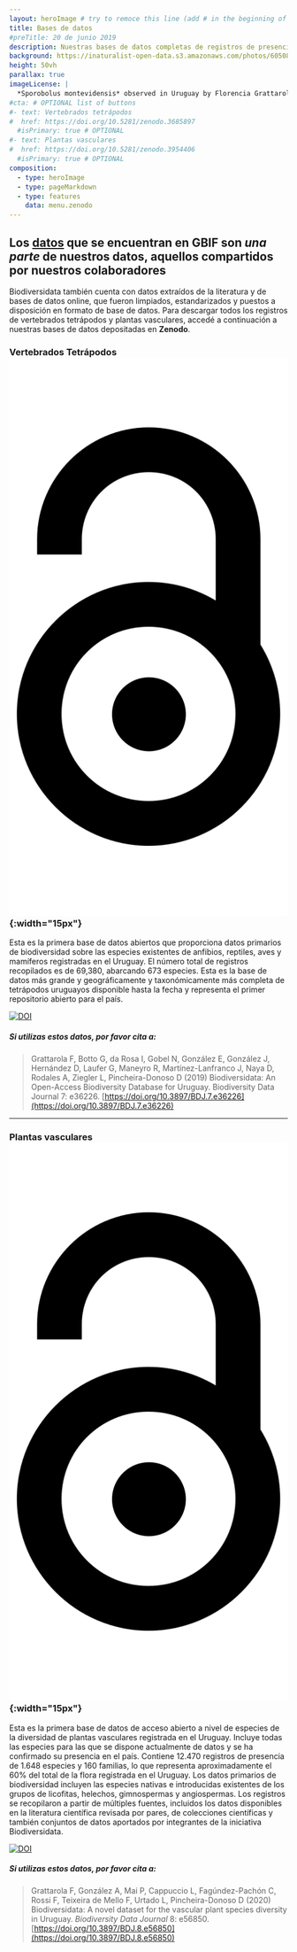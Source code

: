```yaml
---
layout: heroImage # try to remoce this line (add # in the beginning of the line to make it a comment) - then the layout will change, but the content remain the same
title: Bases de datos
#preTitle: 20 de junio 2019
description: Nuestras bases de datos completas de registros de presencia de tetrápodos y plantas vasculares de Uruguay están disponibles en Zenodo
background: https://inaturalist-open-data.s3.amazonaws.com/photos/60508300/original.jpeg
height: 50vh
parallax: true
imageLicense: |
  *Sporobolus montevidensis* observed in Uruguay by Florencia Grattarola licensed under [CC BY](http://creativecommons.org/licenses/by/4.0/) via [iNaturalist](https://www.gbif.org/occurrence/2574126620)
#cta: # OPTIONAL list of buttons
#- text: Vertebrados tetrápodos
#  href: https://doi.org/10.5281/zenodo.3685897
  #isPrimary: true # OPTIONAL
#- text: Plantas vasculares
#  href: https://doi.org/10.5281/zenodo.3954406
  #isPrimary: true # OPTIONAL
composition:
  - type: heroImage
  - type: pageMarkdown
  - type: features
    data: menu.zenodo
---
```


<!-- ![](https://about.zenodo.org/static/img/logos/zenodo-gradient-2500.png) -->

## Los [**datos**](/datos/buscar) que se encuentran en **GBIF** son *una parte* de nuestros datos, aquellos compartidos por nuestros colaboradores

Biodiversidata también cuenta con datos extraídos de la literatura y de bases de datos online, que fueron limpiados, estandarizados y puestos a disposición en formato de base de datos. Para descargar todos los registros de vertebrados tetrápodos y plantas vasculares, accedé a continuación a nuestras bases de datos depositadas en **Zenodo**.

### Vertebrados Tetrápodos ![](/assets/images/academic-icons/open-access.svg){:width="15px"}

Esta es la primera base de datos abiertos que proporciona datos primarios de biodiversidad sobre las especies existentes de anfibios, reptiles, aves y mamíferos registradas en el Uruguay. El número total de registros recopilados es de 69,380, abarcando 673 especies. Esta es la base de datos más grande y geográficamente y taxonómicamente más completa de tetrápodos uruguayos disponible hasta la fecha y representa el primer repositorio abierto para el país.  

[![DOI](https://zenodo.org/badge/DOI/10.5281/zenodo.3685897.svg)](https://doi.org/10.5281/zenodo.3685897)

##### **Si utilizas estos datos, por favor cita a:**
> Grattarola F, Botto G, da Rosa I, Gobel N, González E, González J, Hernández D, Laufer G, Maneyro R, Martínez-Lanfranco J, Naya D, Rodales A, Ziegler L, Pincheira-Donoso D (2019) Biodiversidata: An Open-Access Biodiversity Database for Uruguay. Biodiversity Data Journal 7: e36226. [https://doi.org/10.3897/BDJ.7.e36226](https://doi.org/10.3897/BDJ.7.e36226)

---

### Plantas vasculares ![](/assets/images/academic-icons/open-access.svg){:width="15px"}

Esta es la primera base de datos de acceso abierto a nivel de especies de la diversidad de plantas vasculares registrada en el Uruguay. Incluye todas las especies para las que se dispone actualmente de datos y se ha confirmado su presencia en el país. Contiene 12.470 registros de presencia de 1.648 especies y 160 familias, lo que representa aproximadamente el 60% del total de la flora registrada en el Uruguay. Los datos primarios de biodiversidad incluyen las especies nativas e introducidas existentes de los grupos de licofitas, helechos, gimnospermas y angiospermas. Los registros se recopilaron a partir de múltiples fuentes, incluidos los datos disponibles en la literatura científica revisada por pares, de colecciones científicas y también conjuntos de datos aportados por integrantes de la iniciativa Biodiversidata.

[![DOI](https://zenodo.org/badge/DOI/10.5281/zenodo.3954406.svg)](https://doi.org/10.5281/zenodo.3954406)

##### **Si utilizas estos datos, por favor cita a:**
> Grattarola F, González A, Mai P, Cappuccio L, Fagúndez-Pachón C, Rossi F, Teixeira de Mello F, Urtado L, Pincheira-Donoso D (2020) Biodiversidata: A novel dataset for the vascular plant species diversity in Uruguay. *Biodiversity Data Journal* 8: e56850. [https://doi.org/10.3897/BDJ.8.e56850](https://doi.org/10.3897/BDJ.8.e56850)
